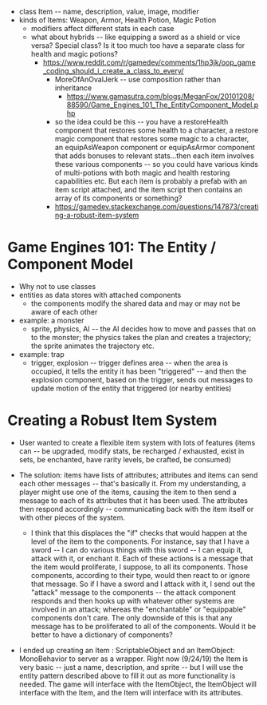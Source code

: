 * class Item -- name, description, value, image, modifier
* kinds of Items: Weapon, Armor, Health Potion, Magic Potion
  * modifiers affect different stats in each case
  * what about hybrids -- like equipping a sword as a shield or vice versa?  Special class?  Is it too much too have a separate class for health and magic potions?
    * https://www.reddit.com/r/gamedev/comments/1hp3jk/oop_game_coding_should_i_create_a_class_to_every/
      * MoreOfAnOvalJerk -- use composition rather than inheritance
        * https://www.gamasutra.com/blogs/MeganFox/20101208/88590/Game_Engines_101_The_EntityComponent_Model.php
      * so the idea could be this -- you have a restoreHealth component that restores some health to a character, a restore magic component that restores some magic to a character, an equipAsWeapon component or equipAsArmor component that adds bonuses to relevant stats...then each item involves these various components -- so you could have various kinds of multi-potions with both magic and health restoring capabilities etc.  But each item is probably a prefab with an item script attached, and the item script then contains an array of its components or something?
      * https://gamedev.stackexchange.com/questions/147873/creating-a-robust-item-system

# Game Engines 101: The Entity / Component Model
* Why not to use classes
* entities as data stores with attached components
  * the components modify the shared data and may or may not be aware of each other
* example: a monster
  * sprite, physics, AI -- the AI decides how to move and passes that on to the monster; the physics takes the plan and creates a trajectory; the sprite animates the trajectory etc.
* example: trap
  * trigger, explosion -- trigger defines area -- when the area is occupied, it tells the entity it has been "triggered" -- and then the explosion component, based on the trigger, sends out messages to update motion of the entity that triggered (or nearby entities)

# Creating a Robust Item System
* User wanted to create a flexible item system with lots of features (items can -- be upgraded, modify stats, be recharged / exhausted, exist in sets, be enchanted, have rarity levels, be crafted, be consumed)
* The solution: items have lists of attributes; attributes and items can send each other messages -- that's basically it.  From my understanding, a player might use one of the items, causing the item to then send a message to each of its attributes that it has been used.  The attributes then respond accordingly -- communicating back with the item itself or with other pieces of the system.
  * I think that this displaces the "if" checks that would happen at the level of the item to the components.  For instance, say that I have a sword -- I can do various things with this sword -- I can equip it, attack with it, or enchant it.  Each of these actions is a message that the item would proliferate, I suppose, to all its components.  Those components, according to their type, would then react to or ignore that message.  So if I have a sword and I attack with it, I send out the "attack" message to the components -- the attack component responds and then hooks up with whatever other systems are involved in an attack; whereas the "enchantable" or "equippable" components don't care.  The only downside of this is that any message has to be proliferated to all of the components.  Would it be better to have a dictionary of components?

* I ended up creating an Item : ScriptableObject and an ItemObject: MonoBehavior to server as a wrapper.  Right now (9/24/19) the Item is very basic -- just a name, description, and sprite -- but I will use the entity pattern described above to fill it out as more functionality is needed.  The game will interface with the ItemObject, the ItemObject will interface with the Item, and the Item will interface with its attributes.